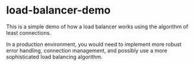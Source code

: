 # load-balancer-demo

This is a simple demo of how a load balancer works using the algorithm of least connections.

In a production environment, you would need to implement more robust error handling,
connection management, and possibly use a more sophisticated load balancing algorithm.
